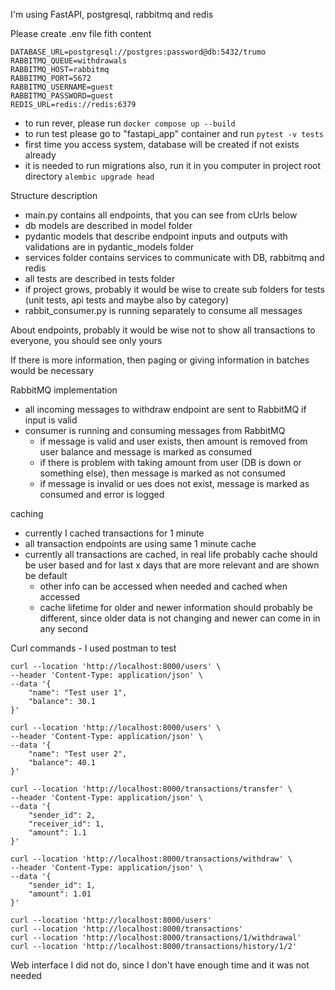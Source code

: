 I'm using FastAPI, postgresql, rabbitmq and redis

Please create .env file fith content
```
DATABASE_URL=postgresql://postgres:password@db:5432/trumo
RABBITMQ_QUEUE=withdrawals
RABBITMQ_HOST=rabbitmq
RABBITMQ_PORT=5672
RABBITMQ_USERNAME=guest
RABBITMQ_PASSWORD=guest
REDIS_URL=redis://redis:6379
```

* to run rever,  please run ```docker compose up --build```
* to run test please go to "fastapi_app" container and run ```pytest -v tests```
* first time you access system, database will be created if not exists already
* it is needed to run migrations also, run it in you computer in project root directory ```alembic upgrade head```

Structure description
* main.py contains all endpoints, that you can see from cUrls below
* db models are described in model folder
* pydantic models that describe endpoint inputs and outputs with validations are in pydantic_models folder
* services folder contains services to communicate with DB, rabbitmq and redis
* all tests are described in tests folder
* if project grows, probably it would be wise to create sub folders for tests
    (unit tests, api tests and maybe also by category)
* rabbit_consumer.py is running separately to consume all messages

About endpoints, probably it would be wise not to show all transactions to everyone, you should
see only yours

If there is more information, then paging or giving information in batches would be necessary

RabbitMQ implementation
* all incoming messages to withdraw endpoint are sent to RabbitMQ if input is valid
* consumer is running and consuming messages from RabbitMQ
    * if message is valid and user exists, then amount is removed from user balance and message is marked as consumed
    * if there is problem with taking amount from user (DB is down or something else), then message is marked as not consumed
    * if message is invalid or ues does not exist, message is marked as consumed and error is logged

caching
* currently I cached transactions for 1 minute
* all transaction endpoints are using same 1 minute cache
* currently all transactions are cached, in real life probably cache should be user based and for last x days that are more relevant and are shown be default
    * other info can be accessed when needed and cached when accessed
    * cache lifetime for older and newer information should probably be different, since older data is not changing and newer can come in in any second

Curl commands - I used postman to test
```
curl --location 'http://localhost:8000/users' \
--header 'Content-Type: application/json' \
--data '{
    "name": "Test user 1",
    "balance": 30.1
}'

curl --location 'http://localhost:8000/users' \
--header 'Content-Type: application/json' \
--data '{
    "name": "Test user 2",
    "balance": 40.1
}'

curl --location 'http://localhost:8000/transactions/transfer' \
--header 'Content-Type: application/json' \
--data '{
    "sender_id": 2,
    "receiver_id": 1,
    "amount": 1.1
}'

curl --location 'http://localhost:8000/transactions/withdraw' \
--header 'Content-Type: application/json' \
--data '{
    "sender_id": 1,
    "amount": 1.01
}'

curl --location 'http://localhost:8000/users'
curl --location 'http://localhost:8000/transactions'
curl --location 'http://localhost:8000/transactions/1/withdrawal'
curl --location 'http://localhost:8000/transactions/history/1/2'
```

Web interface I did not do, since I don't have enough time and it was not needed
